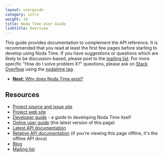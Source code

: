 ```yaml
---
layout: userguide
category: intro
weight: 10
title: Noda Time User Guide
linktitle: Overview
---
```


This guide provides documentation to complement the API reference.
It is recommended that you read at least the first few pages before
starting to develop using Noda Time. If you have suggestions or
questions which are likely to be discussion-based, please post to
the [mailing list][2]. For more specific "How do I solve problem X?"
questions, please ask on [Stack Overflow][so] using the [nodatime tag][so-tag].

<ul class="pagination">
  <li><a href="rationale.html"><strong>Next</strong>: Why does Noda Time exist?</a></li>
</ul>

Resources
---------

- [Project source and issue site][home]
- [Project web site][web]
- [Developer guide][] - a guide to developing Noda Time itself
- [Online user guide][4] (the latest version of this page)
- [Latest API documentation][5]
- [Relative API documentation][6] (if you're viewing this page
offline, it's the offline API docs)
- [Blog][1]
- [Mailing list][2]

[1]: http://blog.nodatime.org
[2]: https://groups.google.com/group/noda-time
[home]: https://github.com/nodatime/nodatime
[web]: http://nodatime.org
[4]: http://nodatime.org/userguide
[5]: http://nodatime.org/api
[6]: ../api/Index.html
[Developer guide]: http://nodatime.org/developer/
[so]: http://stackoverflow.com
[so-tag]: http://stackoverflow.com/questions/tagged/nodatime
